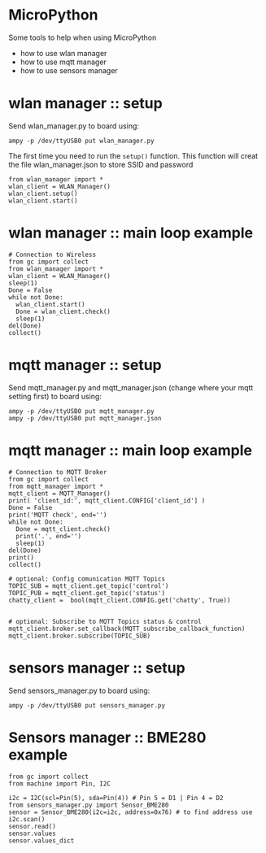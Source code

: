 # MicroPython
Some tools to help when using MicroPython

<ul>
  <li>how to use wlan manager</li>
  <li>how to use mqtt manager</li>
  <li>how to use sensors manager</li>
</ul>



# wlan manager :: setup
Send wlan_manager.py to board using:
```
ampy -p /dev/ttyUSB0 put wlan_manager.py
```

The first time you need to run the `setup()` function. This function will creat the file wlan_manager.json to store SSID and password
```
from wlan_manager import *
wlan_client = WLAN_Manager()
wlan_client.setup()
wlan_client.start()
```

# wlan manager :: main loop example
```
# Connection to Wireless
from gc import collect
from wlan_manager import *
wlan_client = WLAN_Manager()
sleep(1)
Done = False
while not Done:
  wlan_client.start()
  Done = wlan_client.check()
  sleep(1)
del(Done)
collect()
```

# mqtt manager :: setup
Send mqtt_manager.py and mqtt_manager.json (change where your mqtt setting first) to board using:
```
ampy -p /dev/ttyUSB0 put mqtt_manager.py
ampy -p /dev/ttyUSB0 put mqtt_manager.json
```

# mqtt manager :: main loop example
```
# Connection to MQTT Broker
from gc import collect
from mqtt_manager import *
mqtt_client = MQTT_Manager()
print( 'client_id:', mqtt_client.CONFIG['client_id'] )
Done = False
print('MQTT check', end='')
while not Done:
  Done = mqtt_client.check()
  print('.', end='')
  sleep(1)
del(Done)
print()
collect()

# optional: Config comunication MQTT Topics 
TOPIC_SUB = mqtt_client.get_topic('control')
TOPIC_PUB = mqtt_client.get_topic('status')
chatty_client =  bool(mqtt_client.CONFIG.get('chatty', True))


# optional: Subscribe to MQTT Topics status & control 
mqtt_client.broker.set_callback(MQTT_subscribe_callback_function)
mqtt_client.broker.subscribe(TOPIC_SUB)
```


# sensors manager :: setup
Send sensors_manager.py to board using:
```
ampy -p /dev/ttyUSB0 put sensors_manager.py
```

# Sensors manager :: BME280 example
```
from gc import collect
from machine import Pin, I2C

i2c = I2C(scl=Pin(5), sda=Pin(4)) # Pin 5 = D1 | Pin 4 = D2
from sensors_manager.py import Sensor_BME280
sensor = Sensor_BME280(i2c=i2c, address=0x76) # to find address use i2c.scan()
sensor.read()
sensor.values
sensor.values_dict
```
